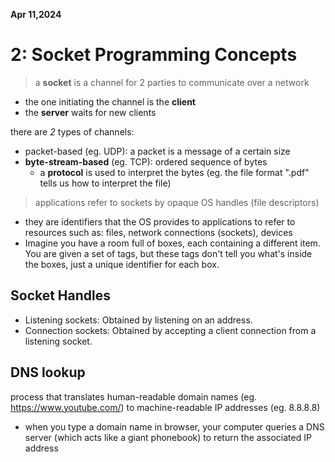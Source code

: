 **Apr 11,2024**

# 2: Socket Programming Concepts
> a **socket** is a channel for 2 parties to communicate over a network 
- the one initiating the channel is the **client**
- the **server** waits for new clients

there are *2* types of channels:  
- packet-based (eg. UDP): a packet is a message of a certain size
- **byte-stream-based** (eg. TCP): ordered sequence of bytes
    - a **protocol** is used to interpret the bytes (eg. the file format ".pdf" tells us how to interpret the file)

> applications refer to sockets by opaque OS handles (file descriptors)
- they are identifiers that the OS provides to applications to refer to resources such as: files, network connections (sockets), devices
- Imagine you have a room full of boxes, each containing a different item. You are given a set of tags, but these tags don't tell you what's inside the boxes, just a unique identifier for each box. 

## Socket Handles
- Listening sockets: Obtained by listening on an address.
- Connection sockets: Obtained by accepting a client connection from a listening socket.


## DNS lookup
process that translates human-readable domain names (eg. https://www.youtube.com/) to machine-readable IP addresses (eg. 8.8.8.8)
- when you type a domain name in browser, your computer queries a DNS server (which acts like a giant phonebook) to return the associated IP address 
